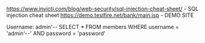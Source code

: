 https://www.invicti.com/blog/web-security/sql-injection-cheat-sheet/             - SQL injection cheat sheet
https://demo.testfire.net/bank/main.jsp                                          - DEMO SITE

Username: admin'--
SELECT * FROM members WHERE username = 'admin'--' AND password = 'password' 
